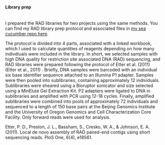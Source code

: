 #### Library prep

<br>I prepared the RAD libraries for two projects using the same methods. You can find my RAD library prep protocol and associated files in [my sea cucumber repo here](https://github.com/nclowell/RAD_sea_cucumbers/tree/master/1_library_prep). 

The protocol is divided into 4 parts, associated with a linked workbook, which I used to calculate quantities of reagents depending on how many indivdiuals were included in the library. In short, we selected samples with high DNA quality for restriction site associated DNA (RAD) sequencing, and RAD libraries were prepared following the protocol of Etter et al. (2011) (Etter et al., 2011) . Briefly, DNA samples were barcoded with an individual six base identifier sequence attached to an Illumina P1 adapter. Samples were then pooled into sublibraries, containing approximately 12 individuals. Sublibraries were sheared using a Bioruptor sonicator and size selected using a MinElute Gel Extraction Kit. P2 adapters were ligated to DNA in sublibraries and amplified with PCR using 12-18 cycles. Finally, amplified sublibraries were combined into pools of approximately 72 individuals and sequenced to a length of 150 base pairs at the Beijing Genomics Institute and the University of Oregon Genomics and Cell Characterization Core Facility. Only forward reads were used for analysis.

Etter, P. D., Preston, J. L., Bassham, S., Cresko, W. A., & Johnson, E. A. (2011). Local de novo assembly of RAD paired-end contigs using short sequencing reads. PloS One, 6(4), e18561.